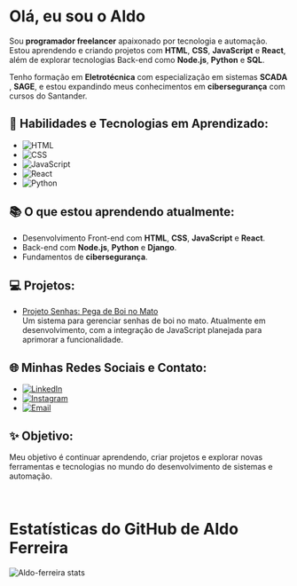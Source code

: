 # Olá, eu sou o Aldo  

Sou **programador freelancer** apaixonado por tecnologia e automação. Estou aprendendo e criando projetos com **HTML**, **CSS**, **JavaScript** e **React**, além de explorar tecnologias Back-end como **Node.js**, **Python** e **SQL**.  

Tenho formação em **Eletrotécnica** com especialização em sistemas **SCADA** , **SAGE**, e estou expandindo meus conhecimentos em **cibersegurança** com cursos do Santander.  

## 🌟 Habilidades e Tecnologias em Aprendizado:  
- ![HTML](https://img.shields.io/badge/HTML-E34F26?style=for-the-badge&logo=html5&logoColor=white)  
- ![CSS](https://img.shields.io/badge/CSS-1572B6?style=for-the-badge&logo=css3&logoColor=white)  
- ![JavaScript](https://img.shields.io/badge/JavaScript-F7DF1E?style=for-the-badge&logo=javascript&logoColor=black)  
- ![React](https://img.shields.io/badge/React-61DAFB?style=for-the-badge&logo=react&logoColor=black)  
- ![Python](https://img.shields.io/badge/Python-3776AB?style=for-the-badge&logo=python&logoColor=white)  

## 📚 O que estou aprendendo atualmente:  
- Desenvolvimento Front-end com **HTML**, **CSS**, **JavaScript** e **React**.  
- Back-end com **Node.js**, **Python** e **Django**.  
- Fundamentos de **cibersegurança**.

## 💻 Projetos:
- [Projeto Senhas: Pega de Boi no Mato](https://aldo-ferreira.github.io/-Registros-de-Senhas-para-pega-de-boi-no-mato/)  
  Um sistema para gerenciar senhas de boi no mato. Atualmente em desenvolvimento, com a integração de JavaScript planejada para aprimorar a funcionalidade.


## 🌐 Minhas Redes Sociais e Contato:    
- [![LinkedIn](https://img.shields.io/badge/LinkedIn-0077B5?style=for-the-badge&logo=linkedin&logoColor=white)](https://www.linkedin.com/in/aldo-ferreira-reis)  
- [![Instagram](https://img.shields.io/badge/Instagram-E4405F?style=for-the-badge&logo=instagram&logoColor=white)](https://www.instagram.com/aldo_ferreira_reis/)  
- [![Email](https://img.shields.io/badge/Email-D14836?style=for-the-badge&logo=gmail&logoColor=white)](mailto:aldoferreirareis34@gmail.com)  


## ✨ Objetivo:  
Meu objetivo é continuar aprendendo, criar projetos e explorar novas ferramentas e tecnologias no mundo do desenvolvimento de sistemas e automação.  

<br>

#  Estatísticas do GitHub de Aldo Ferreira

![Aldo-ferreira stats](https://github-readme-stats.vercel.app/api?username=Aldo-ferreira&show_icons=true&theme=transparent)
